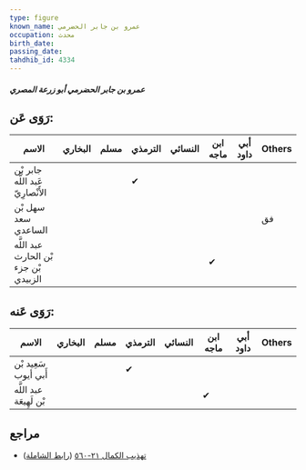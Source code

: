 ```yaml
---
type: figure
known_name: عمرو بن جابر الحضرمي
occupation: محدث
birth_date:
passing_date:
tahdhib_id: 4334
---
```

##### عمرو بن جابر الحضرمي أبو زرعة المصري

## رَوَى عَن:
| الاسم                                 | البخاري | مسلم | الترمذي | النسائي | ابن ماجه | أبي داود | Others |
| ------------------------------------- | ------- | ---- | ------- | ------- | -------- | -------- | ------ |
| جابر بْن عَبد اللَّه الأَنْصارِيّ     |         |      | ✔       |         |          |          |        |
| سهل بْن سعد الساعدي                   |         |      |         |         |          |          | فق     |
| عبد اللَّه بْن الحارث بْن جزء الزبيدي |         |      |         |         | ✔        |          |        |
## رَوَى عَنه:
| الاسم                   | البخاري | مسلم | الترمذي | النسائي | ابن ماجه | أبي داود | Others |
| ----------------------- | ------- | ---- | ------- | ------- | -------- | -------- | ------ |
| سَعِيد بْن أَبي أيوب    |         |      | ✔       |         |          |          |        |
| عبد اللَّه بْن لَهِيعَة |         |      |         |         | ✔        |          |        |
## مراجع
- [تهذيب الكمال ٢١-٥٦٠](obsidian://open?vault=Tahdhib-al-Kamal&file=Figures/٤٣٣٤-عمرو%20بن%20جابر%20الحضرمي%20أبو%20زرعة%20المصري) ([رابط الشاملة](https://shamela.ws/book/3722/11207))